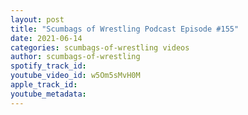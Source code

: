 ```yaml
---
layout: post
title: "Scumbags of Wrestling Podcast Episode #155"
date: 2021-06-14
categories: scumbags-of-wrestling videos
author: scumbags-of-wrestling
spotify_track_id: 
youtube_video_id: w5Om5sMvH0M
apple_track_id: 
youtube_metadata: 
---
```


